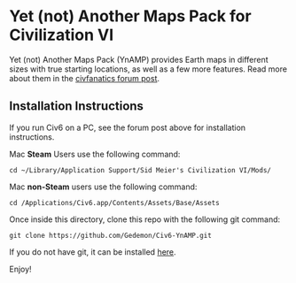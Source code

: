# Yet (not) Another Maps Pack for Civilization VI

Yet (not) Another Maps Pack (YnAMP) provides Earth maps in different sizes with true starting locations, as well as a few more features.  Read more about them in the [civfanatics forum post](https://forums.civfanatics.com/resources/ynamp-yet-not-another-maps-pack-for-civ6.25395/).

## Installation Instructions

If you run Civ6 on a PC, see the forum post above for installation instructions.

Mac **Steam** Users use the following command:

`cd ~/Library/Application Support/Sid Meier's Civilization VI/Mods/`

Mac **non-Steam** users use the following command:

`cd /Applications/Civ6.app/Contents/Assets/Base/Assets`

Once inside this directory, clone this repo with the following git command:

`git clone https://github.com/Gedemon/Civ6-YnAMP.git`

If you do not have git, it can be installed [here](https://git-scm.com/download/mac).

Enjoy!
